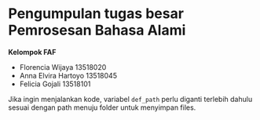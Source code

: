 # Pengumpulan tugas besar Pemrosesan Bahasa Alami

**Kelompok FAF**
- Florencia Wijaya 13518020
- Anna Elvira Hartoyo 13518045
- Felicia Gojali 13518101

Jika ingin menjalankan kode, variabel `def_path` perlu diganti terlebih dahulu sesuai dengan path menuju folder untuk menyimpan files.
